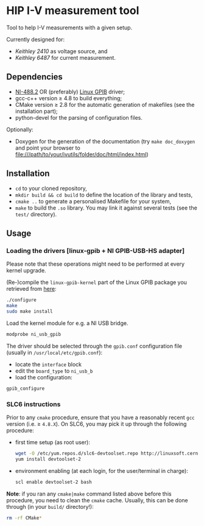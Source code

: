 # HIP I-V measurement tool

Tool to help I-V measurements with a given setup.

Currently designed for:

- *Keithley 2410* as voltage source, and
- *Keithley 6487* for current measurement.

## Dependencies

- [NI-488.2](http://www.ni.com/download/ni-488.2---linux/6902/en/) OR (preferably) [Linux GPIB](https://linux-gpib.sourceforge.io/) driver;
- gcc-c++ version ≥ 4.8 to build everything;
- CMake version ≥ 2.8 for the automatic generation of makefiles (see the installation part);
- python-devel for the parsing of configuration files.

Optionally:
- Doxygen for the generation of the documentation (try `make doc_doxygen` and point your browser to <file:///path/to/your/ivutils/folder/doc/html/index.html>)

## Installation

- `cd` to your cloned repository,
- `mkdir build && cd build` to define the location of the library and tests,
- `cmake ..` to generate a personalised Makefile for your system,
- `make` to build the `.so` library. You may link it against several tests (see the `test/` directory).

## Usage

### Loading the drivers [linux-gpib + NI GPIB-USB-HS adapter]

Please note that these operations might need to be performed at every kernel upgrade.

(Re-)compile the `linux-gpib-kernel` part of the Linux GPIB package you retrieved from [here](https://linux-gpib.sourceforge.io/):
```sh
./configure
make
sudo make install
```

Load the kernel module for e.g. a NI USB bridge.

```sh
modprobe ni_usb_gpib
```

The driver should be selected through the `gpib.conf` configuration file (usually in `/usr/local/etc/gpib.conf`):
- locate the `interface` block
- edit the `board_type` to `ni_usb_b`
- load the configuration:

```sh
gpib_configure
```

### SLC6 instructions

Prior to any `cmake` procedure, ensure that you have a reasonably recent `gcc` version (i.e. ≥ `4.8.X`).
On SLC6, you may pick it up through the following procedure:

- first time setup (as root user):
  ```sh
  wget -O /etc/yum.repos.d/slc6-devtoolset.repo http://linuxsoft.cern.ch/cern/devtoolset/slc6-devtoolset.repo
  yum install devtoolset-2
  ```

- environment enabling (at each login, for the user/terminal in charge):
  ```sh
  scl enable devtoolset-2 bash
  ```

**Note**: if you ran any `cmake|make` command listed above before this procedure, you need to clean the `cmake` cache.
Usually, this can be done through (in your `build/` directory!):

```sh
rm -rf CMake*
```
